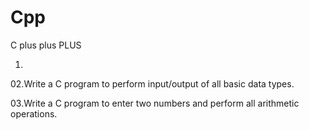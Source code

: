 # Cpp
C plus plus PLUS

01.

02.Write a C program to perform input/output of all basic data types.

03.Write a C program to enter two numbers and perform all arithmetic operations.
